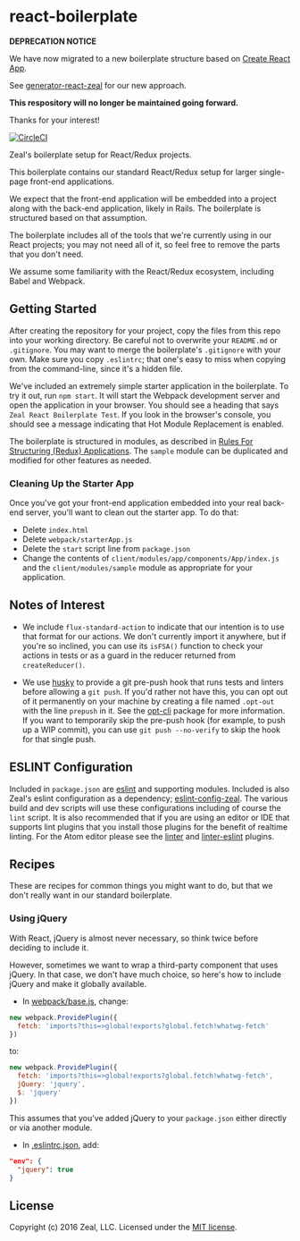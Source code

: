# react-boilerplate

**DEPRECATION NOTICE**

We have now migrated to a new boilerplate structure based on [Create React App](https://github.com/facebookincubator/create-react-app).

See [generator-react-zeal](https://github.com/CodingZeal/generator-react-zeal) for our new approach.

**This respository will no longer be maintained going forward.**

Thanks for your interest!

[![CircleCI](https://circleci.com/gh/CodingZeal/react-boilerplate.svg?style=shield&circle-token=85b2758e5242f196abb90a032e29653b761ae335)](https://circleci.com/gh/CodingZeal/react-boilerplate)

Zeal's boilerplate setup for React/Redux projects.

This boilerplate contains our standard React/Redux setup for larger single-page front-end applications.

We expect that the front-end application will be embedded into a project along with the back-end application, likely in Rails.  The boilerplate is structured based on that assumption.

The boilerplate includes all of the tools that we're currently using in our React projects; you may not need all of it, so feel free to remove the parts that you don't need.

We assume some familiarity with the React/Redux ecosystem, including Babel and Webpack.

## Getting Started

After creating the repository for your project, copy the files from this repo into your working directory.  Be careful not to overwrite your `README.md` or `.gitignore`.  You may want to merge the boilerplate's `.gitignore` with your own.  Make sure you copy `.eslintrc`; that one's easy to miss when copying from the command-line, since it's a hidden file.

We've included an extremely simple starter application in the boilerplate.  To try it out, run `npm start`.  It will start the Webpack development server and open the application in your browser.  You should see a heading that says `Zeal React Boilerplate Test`.  If you look in the browser's console, you should see a message indicating that Hot Module Replacement is enabled.

The boilerplate is structured in modules, as described in [Rules For Structuring (Redux) Applications](http://jaysoo.ca/2016/02/28/organizing-redux-application/). The `sample` module can be duplicated and modified for other features as needed.

### Cleaning Up the Starter App

Once you've got your front-end application embedded into your real back-end server, you'll want to clean out the starter app.  To do that:

* Delete `index.html`
* Delete `webpack/starterApp.js`
* Delete the `start` script line from `package.json`
* Change the contents of `client/modules/app/components/App/index.js` and the `client/modules/sample` module as appropriate for your application.

## Notes of Interest

* We include `flux-standard-action` to indicate that our intention is to use that format for our actions.  We don't currently import it anywhere, but if you're so inclined, you can use its `isFSA()` function to check your actions in tests or as a guard in the reducer returned from `createReducer()`.

* We use [husky](https://www.npmjs.com/package/husky) to provide a git pre-push hook that runs tests and linters before allowing a `git push`.  If you'd rather not have this, you can opt out of it permanently on your machine by creating a file named `.opt-out` with the line `prepush` in it.  See the [opt-cli](https://www.npmjs.com/package/opt-cli) package for more information.  If you want to temporarily skip the pre-push hook (for example, to push up a WIP commit), you can use `git push --no-verify` to skip the hook for that single push.

## ESLINT Configuration

Included in `package.json` are [eslint](https://github.com/eslint/eslint) and supporting modules.  Included is also Zeal's eslint configuration as a dependency; [eslint-config-zeal](https://github.com/CodingZeal/eslint-config-zeal).  The various build and dev scripts will use these configurations including of course the `lint` script.  It is also recommended that if you are using an editor or IDE that supports lint plugins that you install those plugins for the benefit of realtime linting.  For the Atom editor please see the [linter](https://atom.io/packages/linter) and [linter-eslint](https://atom.io/packages/linter-eslint) plugins.

## Recipes

These are recipes for common things you might want to do, but that we don't really want in our standard boilerplate.

### Using jQuery

With React, jQuery is almost never necessary, so think twice before deciding to include it.

However, sometimes we want to wrap a third-party component that uses jQuery.  In that case, we don't have much choice, so here's how to include jQuery and make it globally available.

- In [webpack/base.js](webpack/base.js), change:
```javascript
new webpack.ProvidePlugin({
  fetch: 'imports?this=>global!exports?global.fetch!whatwg-fetch'
})
```
to:
```javascript
new webpack.ProvidePlugin({
  fetch: 'imports?this=>global!exports?global.fetch!whatwg-fetch',
  jQuery: 'jquery',
  $: 'jquery'
})
```

This assumes that you've added jQuery to your `package.json` either directly or via another module.

- In [.eslintrc.json](.eslintrc.json), add:
```json
"env": {
  "jquery": true
}
```

## License

Copyright (c) 2016 Zeal, LLC.  Licensed under the [MIT license](https://opensource.org/licenses/MIT).
